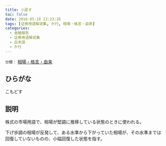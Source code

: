 ```yaml
---
title: 小戻す
toc: false
date: 2018-05-18 13:23:26
tags: [证券用语解说集, か行, 相場・格言・由来]
categories:
  - 金融服务
  - 证券用语解说集
  - 日本語
  - か行
---
```


`分類：` [相場・格言・由来](/tags/相場・格言・由来/)

## ひらがな

こもどす

## 説明

株式の市場用語で、相場が堅調に推移している状態のときに使われる。

下げ歩調の相場が反発して、ある水準から下がっていた相場が、その水準までは回復していないものの、小幅回復した状態を指す。
